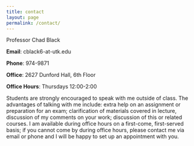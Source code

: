 ```yaml
---
title: contact
layout: page
permalink: /contact/
---
```



Professor Chad Black 

**Email**: cblack6-at-utk.edu 

**Phone**: 974-9871

**Office**: 2627 Dunford Hall, 6th Floor

**Office Hours**: Thursdays 12:00-2:00 

Students are strongly encouraged to speak with me outside of
class. The advantages of talking with me include: extra help on an assignment
or preparation for an exam; clarification of materials covered in lecture,
discussion of my comments on your work; discussion of this or related courses.
I am available during office hours on a first-come, first-served basis; if you
cannot come by during office hours, please contact me via email or phone and I
will be happy to set up an appointment with you.


